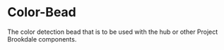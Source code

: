 # Color-Bead

The color detection bead that is to be used with the hub or other Project Brookdale components.

